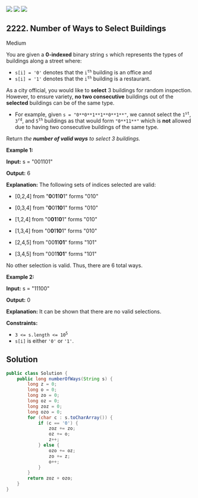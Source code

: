 [![](https://img.shields.io/github/stars/javadev/LeetCode-in-Java?label=Stars&style=flat-square)](https://github.com/javadev/LeetCode-in-Java)
[![](https://img.shields.io/github/forks/javadev/LeetCode-in-Java?label=Fork%20me%20on%20GitHub%20&style=flat-square)](https://github.com/javadev/LeetCode-in-Java/fork)
[![](https://img.shields.io/badge/-LeetCode%20in%20Kotlin-blue?style=flat-square)](https://github.com/javadev/LeetCode-in-Kotlin)

## 2222\. Number of Ways to Select Buildings

Medium

You are given a **0-indexed** binary string `s` which represents the types of buildings along a street where:

*   `s[i] = '0'` denotes that the <code>i<sup>th</sup></code> building is an office and
*   `s[i] = '1'` denotes that the <code>i<sup>th</sup></code> building is a restaurant.

As a city official, you would like to **select** 3 buildings for random inspection. However, to ensure variety, **no two consecutive** buildings out of the **selected** buildings can be of the same type.

*   For example, given `s = "0**0**1**1**0**1**"`, we cannot select the <code>1<sup>st</sup></code>, <code>3<sup>rd</sup></code>, and <code>5<sup>th</sup></code> buildings as that would form `"0**11**"` which is **not** allowed due to having two consecutive buildings of the same type.

Return _the **number of valid ways** to select 3 buildings._

**Example 1:**

**Input:** s = "001101"

**Output:** 6

**Explanation:** The following sets of indices selected are valid: 

- \[0,2,4] from "**0**0**1**1**0**1" forms "010" 

- \[0,3,4] from "**0**01**10**1" forms "010" 

- \[1,2,4] from "0**01**1**0**1" forms "010" 

- \[1,3,4] from "0**0**1**10**1" forms "010" 

- \[2,4,5] from "00**1**1**01**" forms "101" 

- \[3,4,5] from "001**101**" forms "101" 
  
No other selection is valid. Thus, there are 6 total ways.

**Example 2:**

**Input:** s = "11100"

**Output:** 0

**Explanation:** It can be shown that there are no valid selections.

**Constraints:**

*   <code>3 <= s.length <= 10<sup>5</sup></code>
*   `s[i]` is either `'0'` or `'1'`.

## Solution

```java
public class Solution {
    public long numberOfWays(String s) {
        long z = 0;
        long o = 0;
        long zo = 0;
        long oz = 0;
        long zoz = 0;
        long ozo = 0;
        for (char c : s.toCharArray()) {
            if (c == '0') {
                zoz += zo;
                oz += o;
                z++;
            } else {
                ozo += oz;
                zo += z;
                o++;
            }
        }
        return zoz + ozo;
    }
}
```
